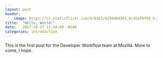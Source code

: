 ```yaml
---
layout: post
header:
    image: https://c1.staticflickr.com/9/8363/8294060363_6c92af8f50_h.jpg
title:  "Hello, World!"
date:   2017-10-17 11:34:00 -0500
categories: introduction
---
```


This is the first post for the Developer Workflow team at Mozilla. More to come, I hope.
